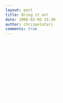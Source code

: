 ```yaml
---
layout: post
title: Bring it on!
date: 2008-02-05 15:30
author: chrispelatari
comments: true
---
```

<a href="http://www.justsayhi.com/bb/fight5" style="background:transparent url('http://assets.justsayhi.com/badges/306/227/fight5.8m7oag93g3.jpg') no-repeat scroll 0;display:block;font-size:42px;-moz-background-clip:-moz-initial;-moz-background-origin:-moz-initial;width:296px;color:rgb(255,255,255);padding-top:145px;font-family:Arial, sans-serif;height:84px;text-align:center;text-decoration:none;">31</a>
<p> </p>
